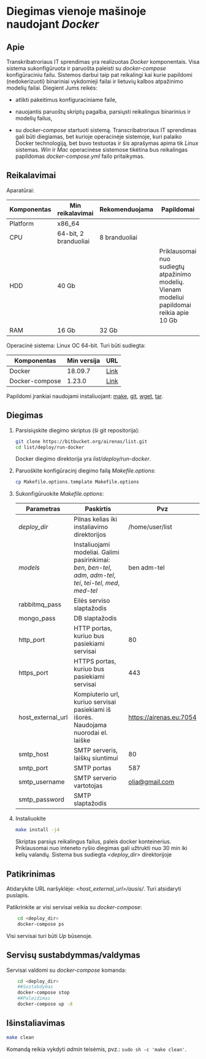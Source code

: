 # Diegimas vienoje mašinoje naudojant *Docker*

## Apie

Transkribatroriaus IT sprendimas yra realizuotas *Docker* komponentais. Visa sistema sukonfigūruota ir paruošta paleisti su *docker-compose* konfigūraciniu failu. Sistemos darbui taip pat reikalingi kai kurie papildomi (nedokerizuoti) binariniai vykdomieji failai ir lietuvių kalbos atpažinimo modelių failai. Diegient Jums reikės:

- atlikti pakeitimus konfiguraciniame faile,

- nauojantis paruoštų skriptų pagalba, parsiųsti reikalingus binarinius ir modelių failus,
- su *docker-compose* startuoti sistemą.
Transcribatroriaus IT sprendimas gali būti diegiamas, bet kurioje operacinėje sistemoje, kuri palaiko Docker technologiją, bet buvo testuotas ir šis aprašymas apima tik *Linux* sistemas. *Win* ir *Mac* operacinėse sistemose tikėtina bus reikalingas papildomas *docker-compose.yml* failo pritaikymas.

## Reikalavimai

Aparatūrai:

| Komponentas | Min reikalavimai | Rekomenduojama | Papildomai |
| ---|-|-|-|
| Platform | x86_64 | | |
| CPU | 64-bit, 2 branduoliai | 8 branduoliai | |
| HDD | 40 Gb | | Priklausomai nuo sudiegtų atpažinimo modelių. Vienam modeliui papildomai reikia apie 10 Gb |
| RAM  | 16 Gb | 32 Gb | |

Operacinė sistema: Linux OC 64-bit. Turi būti sudiegta:

| Komponentas | Min versija | URL |
| ---|-|-|
| Docker | 18.09.7 | [Link](https://docs.docker.com/engine/install/)
| Docker-compose | 1.23.0 | [Link](https://docs.docker.com/compose/install/) |

Papildomi įrankiai naudojami instaliuojant: [make](https://www.gnu.org/software/make/manual/make.html), [git](https://git-scm.com/download/linux), [wget](https://www.gnu.org/software/wget/manual/wget.html), [tar](https://www.gnu.org/software/tar/manual/).

## Diegimas

1. Parsisiųskite diegimo skriptus (ši git repositorija):

    ```bash
    git clone https://bitbucket.org/airenas/list.git
    cd list/deploy/run-docker
    ```

    Docker diegimo direktorija yra *list/deploy/run-docker*.

2. Paruoškite konfigūracinį diegimo failą *Makefile.options*:

    ```bash
    cp Makefile.options.template Makefile.options
    ```

3. Sukonfigūruokite *Makefile.options*:

    | Parametras | Paskirtis | Pvz |
    | ---|-|-|
    | *deploy_dir* | Pilnas kelias iki instaliavimo direktorijos | /home/user/list
    | *models* | Instaliuojami modeliai. Galimi pasirinkimai: *ben*,  *ben-tel*, *adm*, *adm-tel*, *tei*, *tei-tel*, *med*, *med-tel* | ben adm-tel |
    | rabbitmq_pass | Eilės serviso slaptažodis ||
    | mongo_pass | DB slaptažodis ||
    | http_port | HTTP portas, kuriuo bus pasiekiami servisai | 80 |
    | https_port | HTTPS portas, kuriuo bus pasiekiami servisai | 443 |
    | host_external_url | Kompiuterio url, kuriuo servisai pasiekiami iš išorės. Naudojama nuorodai el. laiške | <https://airenas.eu:7054> |
    | smtp_host | SMTP serveris, laiškų siuntimui | 80 |
    | smtp_port | SMTP portas | 587 |
    | smtp_username | SMTP serverio vartotojas | olia@gmail.com |
    | smtp_password | SMTP slaptažodis |  |

4. Instaliuokite

    ```bash
    make install -j4
    ```

    Skriptas parsiųs reikalingus failus, paleis docker konteinerius. Priklausomai nuo inteneto ryšio diegimas gali užtrukti nuo 30 min iki kelių valandų.
    Sistema bus sudiegta *<deploy_dir>* direktorijoje

## Patikrinimas

Atidarykite URL naršyklėje: *<host_external_url>/ausis/*. Turi atsidaryti puslapis.

Patikrinkite ar visi servisai veikia su *docker-compose*:

```bash
    cd <deploy_dir>
    docker-compose ps
```

Visi servisai turi būti *Up* būsenoje.

## Servisų sustabdymmas/valdymas

Servisai valdomi su *docker-compose* komanda:

```bash
    cd <deploy_dir>
    ##Sustabdymas
    docker-compose stop
    ##Paleidimas
    docker-compose up -d
```

## Išinstaliavimas

```bash
make clean
```

Komandą reikia vykdyti *admin* teisėmis, pvz.: `sudo sh -c 'make clean'`.
